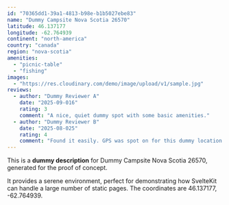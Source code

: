 ```yaml
---
id: "70365dd1-39a1-4813-b98e-b1b5027ebe83"
name: "Dummy Campsite Nova Scotia 26570"
latitude: 46.137177
longitude: -62.764939
continent: "north-america"
country: "canada"
region: "nova-scotia"
amenities:
  - "picnic-table"
  - "fishing"
images:
  - "https://res.cloudinary.com/demo/image/upload/v1/sample.jpg"
reviews:
  - author: "Dummy Reviewer A"
    date: "2025-09-016"
    rating: 3
    comment: "A nice, quiet dummy spot with some basic amenities."
  - author: "Dummy Reviewer B"
    date: "2025-08-025"
    rating: 4
    comment: "Found it easily. GPS was spot on for this dummy location."
---
```


This is a **dummy description** for Dummy Campsite Nova Scotia 26570, generated for the proof of concept.

It provides a serene environment, perfect for demonstrating how SvelteKit can handle a large number of static pages. The coordinates are 46.137177, -62.764939.
